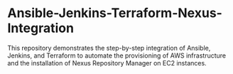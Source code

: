 # Ansible-Jenkins-Terraform-Nexus-Integration
This repository demonstrates the step-by-step integration of Ansible, Jenkins, and Terraform to automate the provisioning of AWS infrastructure and the installation of Nexus Repository Manager on EC2 instances.
